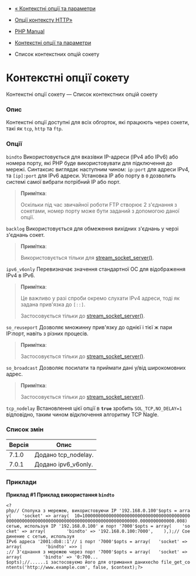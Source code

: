 - [« Контекстні опції та параметри](context.md)
- [Опції контексту HTTP»](context.http.md)

- [PHP Manual](index.md)
- [Контекстні опції та параметри](context.md)
- Список контекстних опцій сокету

# Контекстні опції сокету

Контекстні опції сокету — Список контекстних опцій сокету

### Опис

Контекстні опції доступні для всіх обгорток, які працюють через
сокети, такі як `tcp`, `http` та `ftp`.

### Опції

`bindto`
Використовується для вказівки IP-адреси (IPv4 або IPv6) або номера порту,
які PHP буде використовувати для підключення до мережі. Синтаксис
виглядає наступним чином: `ip:port` для адреси IPv4, та `[ip]:port` для
IPv6 адреси. Установка IP або порту в `0` дозволить системі самої
вибрати потрібний IP або порт.

> **Примітка**:
>
> Оскільки під час звичайної роботи FTP створює 2 з'єднання з сокетами,
> номер порту може бути заданий з допомогою даної опції.

`backlog`
Використовується для обмеження вихідних з'єднань у черзі з'єднань
сокет.

> **Примітка**:
>
> Використовується тільки для
> [stream_socket_server()](function.stream-socket-server.md).

`ipv6_v6only`
Перевизначає значення стандартної ОС для відображення IPv4 в IPv6.

> **Примітка**:
>
> Це важливо у разі спроби окремо слухати IPv4 адреси, тоді
> як задана прив'язка до `[::]`.
>
> Застосовується тільки до
> [stream_socket_server()](function.stream-socket-server.md).

`so_reuseport`
Дозволяє множинну прив'язку до однієї і тієї ж пари IP:порт, навіть з
різних процесів.

> **Примітка**:
>
> Застосовується тільки до
> [stream_socket_server()](function.stream-socket-server.md).

`so_broadcast`
Дозволяє посилати та приймати дані у/від широкомовних адрес.

> **Примітка**:
>
> Застосовується тільки до
> [stream_socket_server()](function.stream-socket-server.md).

`tcp_nodelay`
Встановлення цієї опції в **`true`** зробить `SOL_TCP,NO_DELAY=1`
відповідно, таким чином відключення алгоритму TCP Nagle.

### Список змін

| Версія | Опис                |
| ------ | ------------------- |
| 7.1.0  | Додано tcp_nodelay. |
| 7.0.1  | Додано ipv6_v6only. |

### Приклади

**Приклад #1 Приклад використання `bindto`**

`<?php// Сполука з мережею, використовуючи IP '192.168.0.100'$opts = array(    'socket' => array(  10=1000000000000000000000000000000000000000000000000000000000000000000000000000000000000000000.0000000000000.008) сетью, используя IP '192.168.0.100' и порт '7000'$opts = array(    'socket' => array(        'bindto' => '192.168.0.100:7000',    ),);// Соединение с сетью, используя IPv6 адреса '2001:db8::1'// і порт '7000'$opts = array(   'socket' => array(         'bindto' =>> | ;// З'єднання з мережею через порт '7000'$opts = array(   'socket' => array(        'bindto' => '0:700... $opts);//......і застосовуємо його для отримання данихecho file_get_contents('http://www.example.com', false, $context);?> `
